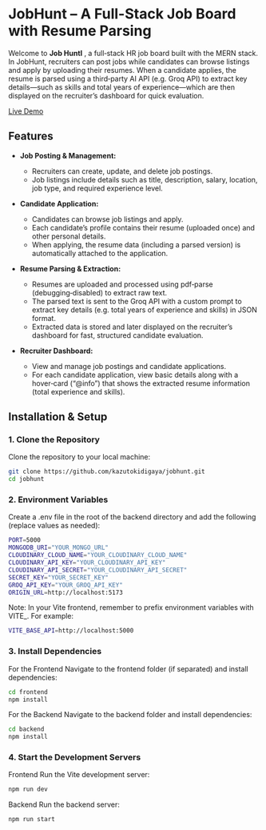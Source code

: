 # JobHunt – A Full-Stack Job Board with Resume Parsing

Welcome to **Job Huntl** , a full‑stack HR job board built with the MERN stack. In JobHunt, recruiters can post jobs while candidates can browse listings and apply by uploading their resumes. When a candidate applies, the resume is parsed using a third‑party AI API (e.g. Groq API) to extract key details—such as skills and total years of experience—which are then displayed on the recruiter’s dashboard for quick evaluation.

[Live Demo](https://jobs-horizon.vercel.app)

## Features

- **Job Posting & Management:**

  - Recruiters can create, update, and delete job postings.
  - Job listings include details such as title, description, salary, location, job type, and required experience level.

- **Candidate Application:**

  - Candidates can browse job listings and apply.
  - Each candidate’s profile contains their resume (uploaded once) and other personal details.
  - When applying, the resume data (including a parsed version) is automatically attached to the application.

- **Resume Parsing & Extraction:**

  - Resumes are uploaded and processed using pdf‑parse (debugging‑disabled) to extract raw text.
  - The parsed text is sent to the Groq API with a custom prompt to extract key details (e.g. total years of experience and skills) in JSON format.
  - Extracted data is stored and later displayed on the recruiter’s dashboard for fast, structured candidate evaluation.

- **Recruiter Dashboard:**
  - View and manage job postings and candidate applications.
  - For each candidate application, view basic details along with a hover‑card (“@info”) that shows the extracted resume information (total experience and skills).

## Installation & Setup

### 1. Clone the Repository

Clone the repository to your local machine:

```bash
git clone https://github.com/kazutokidigaya/jobhunt.git
cd jobhunt
```

### 2. Environment Variables

Create a .env file in the root of the backend directory and add the following (replace values as needed):

```bash
PORT=5000
MONGODB_URI="YOUR_MONGO_URL"
CLOUDINARY_CLOUD_NAME="YOUR_CLOUDINARY_CLOUD_NAME"
CLOUDINARY_API_KEY="YOUR_CLOUDINARY_API_KEY"
CLOUDINARY_API_SECRET="YOUR_CLOUDINARY_API_SECRET"
SECRET_KEY="YOUR_SECRET_KEY"
GROQ_API_KEY="YOUR_GROQ_API_KEY"
ORIGIN_URL=http://localhost:5173

```

Note: In your Vite frontend, remember to prefix environment variables with VITE\_. For example:

```bash
VITE_BASE_API=http://localhost:5000
```

### 3. Install Dependencies

For the Frontend
Navigate to the frontend folder (if separated) and install dependencies:

```bash
cd frontend
npm install
```

For the Backend
Navigate to the backend folder and install dependencies:

```bash
cd backend
npm install
```

### 4. Start the Development Servers

Frontend
Run the Vite development server:

```bash
npm run dev
```

Backend
Run the backend server:

```bash
npm run start
```
